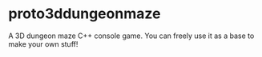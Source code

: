 # proto3ddungeonmaze
 A 3D dungeon maze C++ console game. You can freely use it as a base to make your own stuff!
